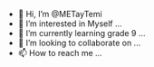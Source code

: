 - 👋 Hi, I’m @METayTemi 
- 👀 I’m interested in Myself ...
- 🌱 I’m currently learning grade 9 ...
- 💞️ I’m looking to collaborate on ...
- 📫 How to reach me ...

<!---
METayTemi/METayTemi is a ✨ special ✨ repository because its `README.md` (this file) appears on your GitHub profile.
You can click the Preview link to take a look at your changes.
--->
